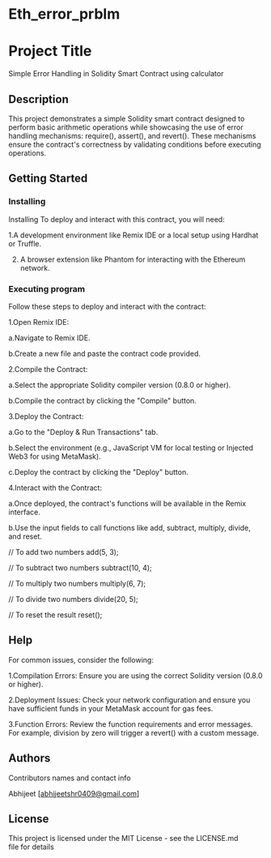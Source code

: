 # Eth_error_prblm
# Project Title

Simple Error Handling in Solidity Smart Contract using calculator 

## Description
This project demonstrates a simple Solidity smart contract designed to perform basic arithmetic operations while showcasing the use of error handling mechanisms: require(), assert(), and revert(). These mechanisms ensure the contract's correctness by validating conditions before executing operations.

## Getting Started

### Installing
Installing
To deploy and interact with this contract, you will need:

1.A development environment like Remix IDE or a local setup using Hardhat or Truffle.

2. A browser extension like Phantom for interacting with the Ethereum network.


### Executing program

Follow these steps to deploy and interact with the contract:

1.Open Remix IDE:

a.Navigate to Remix IDE.

b.Create a new file and paste the contract code provided.

2.Compile the Contract:

a.Select the appropriate Solidity compiler version (0.8.0 or higher).

b.Compile the contract by clicking the "Compile" button.

3.Deploy the Contract:

a.Go to the "Deploy & Run Transactions" tab.

b.Select the environment (e.g., JavaScript VM for local testing or Injected Web3 for using MetaMask).

c.Deploy the contract by clicking the "Deploy" button.

4.Interact with the Contract:

a.Once deployed, the contract's functions will be available in the Remix interface.

b.Use the input fields to call functions like add, subtract, multiply, divide, and reset.


// To add two numbers
add(5, 3);

// To subtract two numbers
subtract(10, 4);

// To multiply two numbers
multiply(6, 7);

// To divide two numbers
divide(20, 5);

// To reset the result
reset();



## Help

For common issues, consider the following:

1.Compilation Errors: Ensure you are using the correct Solidity version (0.8.0 or higher).

2.Deployment Issues: Check your network configuration and ensure you have sufficient funds in your MetaMask account for gas fees.

3.Function Errors: Review the function requirements and error messages. For example, division by zero will trigger a revert() with a custom message.

## Authors

Contributors names and contact info

Abhijeet
[abhijeetshr0409@gmail.com]


## License

This project is licensed under the MIT License - see the LICENSE.md file for details
